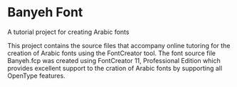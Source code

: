 # Banyeh Font
A tutorial project for creating Arabic fonts

This project contains the source files that accompany online tutoring for the creation of Arabic fonts using the FontCreator tool.
The font source file Banyeh.fcp was created using FontCreator 11, Professional Edition which provides excellent support to the cration of Arabic fonts by supporting all OpenType features.
